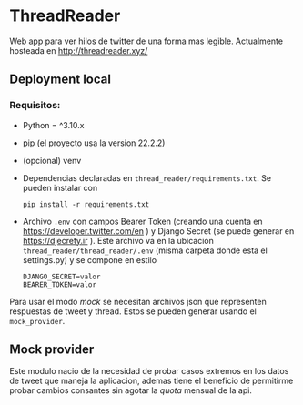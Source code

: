 # ThreadReader

Web app para ver hilos de twitter de una forma mas legible. Actualmente hosteada en http://threadreader.xyz/

## Deployment local

### Requisitos:

- Python = ^3.10.x

- pip (el proyecto usa la version 22.2.2)

- (opcional) venv

- Dependencias declaradas en `thread_reader/requirements.txt`. Se pueden instalar con
  
  ```
  pip install -r requirements.txt
  ```

- Archivo `.env` con campos Bearer Token (creando una cuenta en https://developer.twitter.com/en ) y Django Secret (se puede generar en https://djecrety.ir ). Este archivo va en la ubicacion `thread_reader/thread_reader/.env` (misma carpeta donde esta el settings.py) y se compone en estilo
  
  ```
  DJANGO_SECRET=valor
  BEARER_TOKEN=valor
  ```

Para usar el modo _mock_ se necesitan archivos json que representen respuestas de tweet y thread. Estos se pueden generar usando el `mock_provider`.

## Mock provider

Este modulo nacio de la necesidad de probar casos extremos en los datos de tweet que maneja la aplicacion, ademas tiene el beneficio de permitirme probar cambios consantes sin agotar la *quota* mensual de la api.
